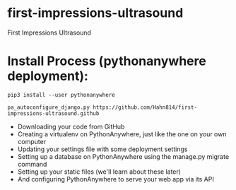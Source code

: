 # first-impressions-ultrasound
First Impressions Ultrasound

# Install Process (pythonanywhere deployment):
`pip3 install --user pythonanywhere`

`pa_autoconfigure_django.py https://github.com/Hahn814/first-impressions-ultrasound.github`
* Downloading your code from GitHub
* Creating a virtualenv on PythonAnywhere, just like the one on your own computer
* Updating your settings file with some deployment settings
* Setting up a database on PythonAnywhere using the manage.py migrate command
* Setting up your static files (we'll learn about these later)
* And configuring PythonAnywhere to serve your web app via its API
